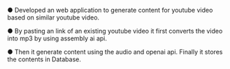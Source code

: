 ● Developed an web application to generate content for
youtube video based on similar youtube video.

● By pasting an link of an existing youtube video it first converts the
video into mp3 by using assembly ai api.

● Then it generate content using the audio and openai api.
Finally it stores the contents in Database.
